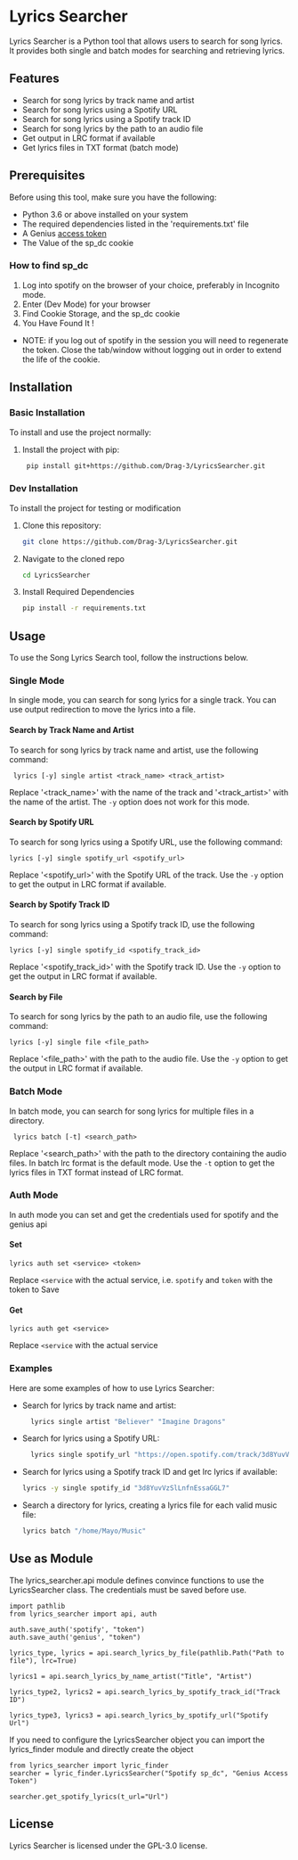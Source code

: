# Lyrics Searcher

Lyrics Searcher is a Python tool that allows users to search for song lyrics. It provides both single and batch modes for searching and retrieving lyrics.

## Features

- Search for song lyrics by track name and artist
- Search for song lyrics using a Spotify URL
- Search for song lyrics using a Spotify track ID
- Search for song lyrics by the path to an audio file
- Get output in LRC format if available
- Get lyrics files in TXT format (batch mode)

## Prerequisites

Before using this tool, make sure you have the following:

- Python 3.6 or above installed on your system
- The required dependencies listed in the 'requirements.txt' file
- A Genius [access token](http://genius.com/api-clients)
- The Value of the sp_dc cookie 

### How to find sp_dc
1. Log into spotify on the browser of your choice, preferably in Incognito mode.
2. Enter (Dev Mode) for your browser
3. Find Cookie Storage, and the sp_dc cookie
4. You Have Found It !
- NOTE: if you log out of spotify in the session you will need to regenerate the token. Close the tab/window without logging out in order to extend the life of the cookie.

## Installation

### Basic Installation
To install and use the project normally:
1. Install the project with pip:

   ```bash
    pip install git+https://github.com/Drag-3/LyricsSearcher.git 
    ```

### Dev Installation
To install the project for testing or modification
1. Clone this repository:
   ```bash
   git clone https://github.com/Drag-3/LyricsSearcher.git
    ```
2. Navigate to the cloned repo
    ```bash
   cd LyricsSearcher
    ```
3. Install Required Dependencies
    ```bash
   pip install -r requirements.txt
    ```

## Usage

To use the Song Lyrics Search tool, follow the instructions below.

### Single Mode

In single mode, you can search for song lyrics for a single track. You can use output redirection to move the lyrics into a file.

#### Search by Track Name and Artist

To search for song lyrics by track name and artist, use the following command:

` lyrics [-y] single artist <track_name> <track_artist>`

Replace '<track_name>' with the name of the track and '<track_artist>' with the name of the artist. The `-y` option does not work for this mode.

#### Search by Spotify URL

To search for song lyrics using a Spotify URL, use the following command:

` lyrics [-y] single spotify_url <spotify_url> `

Replace '<spotify_url>' with the Spotify URL of the track. Use the `-y` option to get the output in LRC format if available.

#### Search by Spotify Track ID

To search for song lyrics using a Spotify track ID, use the following command:

` lyrics [-y] single spotify_id <spotify_track_id> `

Replace '<spotify_track_id>' with the Spotify track ID. Use the `-y` option to get the output in LRC format if available.

#### Search by File

To search for song lyrics by the path to an audio file, use the following command:

` lyrics [-y] single file <file_path> `

Replace '<file_path>' with the path to the audio file. Use the `-y` option to get the output in LRC format if available.

### Batch Mode

In batch mode, you can search for song lyrics for multiple files in a directory.

` lyrics batch [-t] <search_path>`

Replace '<search_path>' with the path to the directory containing the audio files. In batch lrc format is the default mode. Use the `-t` option to get the lyrics files in TXT format instead of LRC format.

### Auth Mode

In auth mode you can set and get the credentials used for spotify and the genius api

#### Set

` lyrics auth set <service> <token> `

Replace `<service` with the actual service, i.e. `spotify` and `token` with the token to Save

#### Get

` lyrics auth get <service> `

Replace `<service` with the actual service

### Examples

Here are some examples of how to use Lyrics Searcher:

- Search for lyrics by track name and artist:

  ```bash
    lyrics single artist "Believer" "Imagine Dragons" 
    ```

- Search for lyrics using a Spotify URL:

  ```bash
    lyrics single spotify_url "https://open.spotify.com/track/3d8YuvVzSlLnfnEssaGGL7"
    ```

- Search for lyrics using a Spotify track ID and get lrc lyrics if available:

  ```bash 
  lyrics -y single spotify_id "3d8YuvVzSlLnfnEssaGGL7"
   ```
  
- Search a directory for lyrics, creating a lyrics file for each valid music file:

    ```bash
  lyrics batch "/home/Mayo/Music"
   ```
  
## Use as Module

The lyrics_searcher.api module defines convince functions to use the LyricsSearcher class. The credentials must be saved before use.
```python3
import pathlib
from lyrics_searcher import api, auth

auth.save_auth('spotify', "token")
auth.save_auth('genius', "token")

lyrics_type, lyrics = api.search_lyrics_by_file(pathlib.Path("Path to file"), lrc=True)

lyrics1 = api.search_lyrics_by_name_artist("Title", "Artist")

lyrics_type2, lyrics2 = api.search_lyrics_by_spotify_track_id("Track ID")

lyrics_type3, lyrics3 = api.search_lyrics_by_spotify_url("Spotify Url")

```
If you need to configure the LyricsSearcher object you can import the lyrics_finder module and directly create the object
```python3
from lyrics_searcher import lyric_finder
searcher = lyric_finder.LyricsSearcher("Spotify sp_dc", "Genius Access Token")

searcher.get_spotify_lyrics(t_url="Url")
```

## License
Lyrics Searcher is licensed under the GPL-3.0 license.